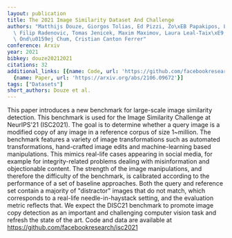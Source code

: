 ```yaml
---
layout: publication
title: The 2021 Image Similarity Dataset And Challenge
authors: "Matthijs Douze, Giorgos Tolias, Ed Pizzi, Zo\xEB Papakipos, Lowik Chanussot,\
  \ Filip Radenovic, Tomas Jenicek, Maxim Maximov, Laura Leal-Taix\xE9, Ismail Elezi,\
  \ Ond\u0159ej Chum, Cristian Canton Ferrer"
conference: Arxiv
year: 2021
bibkey: douze20212021
citations: 32
additional_links: [{name: Code, url: 'https://github.com/facebookresearch/isc2021'},
  {name: Paper, url: 'https://arxiv.org/abs/2106.09672'}]
tags: ["Datasets"]
short_authors: Douze et al.
---
```

This paper introduces a new benchmark for large-scale image similarity
detection. This benchmark is used for the Image Similarity Challenge at
NeurIPS'21 (ISC2021). The goal is to determine whether a query image is a
modified copy of any image in a reference corpus of size 1~million. The
benchmark features a variety of image transformations such as automated
transformations, hand-crafted image edits and machine-learning based
manipulations. This mimics real-life cases appearing in social media, for
example for integrity-related problems dealing with misinformation and
objectionable content. The strength of the image manipulations, and therefore
the difficulty of the benchmark, is calibrated according to the performance of
a set of baseline approaches. Both the query and reference set contain a
majority of "distractor" images that do not match, which corresponds to a
real-life needle-in-haystack setting, and the evaluation metric reflects that.
We expect the DISC21 benchmark to promote image copy detection as an important
and challenging computer vision task and refresh the state of the art. Code and
data are available at https://github.com/facebookresearch/isc2021